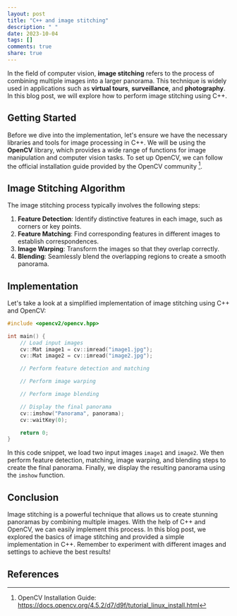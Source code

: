 ```yaml
---
layout: post
title: "C++ and image stitching"
description: " "
date: 2023-10-04
tags: []
comments: true
share: true
---
```

In the field of computer vision, **image stitching** refers to the process of combining multiple images into a larger panorama. This technique is widely used in applications such as **virtual tours**, **surveillance**, and **photography**. In this blog post, we will explore how to perform image stitching using C++.

## Getting Started
Before we dive into the implementation, let's ensure we have the necessary libraries and tools for image processing in C++. We will be using the **OpenCV** library, which provides a wide range of functions for image manipulation and computer vision tasks. To set up OpenCV, we can follow the official installation guide provided by the OpenCV community [^1^].

## Image Stitching Algorithm

The image stitching process typically involves the following steps:

1. **Feature Detection**: Identify distinctive features in each image, such as corners or key points.
2. **Feature Matching**: Find corresponding features in different images to establish correspondences.
3. **Image Warping**: Transform the images so that they overlap correctly.
4. **Blending**: Seamlessly blend the overlapping regions to create a smooth panorama.

## Implementation

Let's take a look at a simplified implementation of image stitching using C++ and OpenCV:

```cpp
#include <opencv2/opencv.hpp>

int main() {
    // Load input images
    cv::Mat image1 = cv::imread("image1.jpg");
    cv::Mat image2 = cv::imread("image2.jpg");

    // Perform feature detection and matching

    // Perform image warping

    // Perform image blending

    // Display the final panorama
    cv::imshow("Panorama", panorama);
    cv::waitKey(0);

    return 0;
}
```
In this code snippet, we load two input images `image1` and `image2`. We then perform feature detection, matching, image warping, and blending steps to create the final panorama. Finally, we display the resulting panorama using the `imshow` function.

## Conclusion
Image stitching is a powerful technique that allows us to create stunning panoramas by combining multiple images. With the help of C++ and OpenCV, we can easily implement this process. In this blog post, we explored the basics of image stitching and provided a simple implementation in C++. Remember to experiment with different images and settings to achieve the best results!

## References
[^1^]: OpenCV Installation Guide: https://docs.opencv.org/4.5.2/d7/d9f/tutorial_linux_install.html